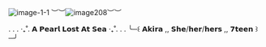 ![image-1-1](https://github.com/OceansBlessing/OceansBlessing/assets/173688831/e43a61a7-7c5b-4166-abeb-1e67409aef9b)
︶︶![image208](https://github.com/OceansBlessing/OceansBlessing/assets/173688831/66788f54-d175-4df5-a7dd-8c6e1fc022d5)︶︶

. . . ‧₊˚. 𝗔 𝗣𝗲𝗮𝗿𝗹 𝗟𝗼𝘀𝘁 𝗔𝘁 𝗦𝗲𝗮 ‧₊˚. . .
╰─꒰ 𝗔𝗸𝗶𝗿𝗮 ,, 𝗦𝗵𝗲/𝗵𝗲𝗿/𝗵𝗲𝗿𝘀 ,, 𝟳𝘁𝗲𝗲𝗻 ꒱─╯